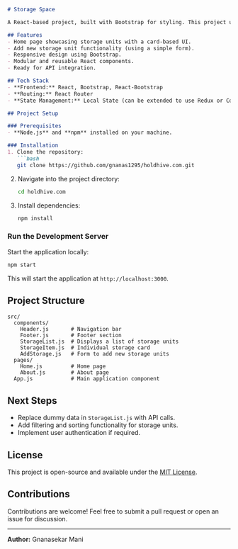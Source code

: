 ```markdown
# Storage Space

A React-based project, built with Bootstrap for styling. This project uses dummy data for demonstration purposes, and APIs can be integrated later for dynamic data fetching.

## Features
- Home page showcasing storage units with a card-based UI.
- Add new storage unit functionality (using a simple form).
- Responsive design using Bootstrap.
- Modular and reusable React components.
- Ready for API integration.

## Tech Stack
- **Frontend:** React, Bootstrap, React-Bootstrap
- **Routing:** React Router
- **State Management:** Local State (can be extended to use Redux or Context API)

## Project Setup

### Prerequisites
- **Node.js** and **npm** installed on your machine.

### Installation
1. Clone the repository:
   ```bash
   git clone https://github.com/gnanas1295/holdhive.com.git
   ```
2. Navigate into the project directory:
   ```bash
   cd holdhive.com
   ```
3. Install dependencies:
   ```bash
   npm install
   ```

### Run the Development Server
Start the application locally:
```bash
npm start
```

This will start the application at `http://localhost:3000`.

## Project Structure
```
src/
  components/
    Header.js       # Navigation bar
    Footer.js       # Footer section
    StorageList.js  # Displays a list of storage units
    StorageItem.js  # Individual storage card
    AddStorage.js   # Form to add new storage units
  pages/
    Home.js         # Home page
    About.js        # About page
  App.js            # Main application component
```

## Next Steps
- Replace dummy data in `StorageList.js` with API calls.
- Add filtering and sorting functionality for storage units.
- Implement user authentication if required.

## License
This project is open-source and available under the [MIT License](LICENSE).

## Contributions
Contributions are welcome! Feel free to submit a pull request or open an issue for discussion.

---

**Author:** Gnanasekar Mani

```
